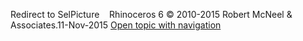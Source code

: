 ---
---

Redirect to SelPicture&#160;
&#160;
Rhinoceros 6 © 2010-2015 Robert McNeel &amp; Associates.11-Nov-2015
 [Open topic with navigation](selpicture.html) 

